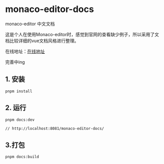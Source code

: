 # monaco-editor-docs
monaco-editor 中文文档

这是个人在使用Monaco-editor时，感觉到官网的查看缺少例子，所以采用了文档比较详细的vue文档风格进行整理。

在线地址：[在线地址](https://aydk-xcc.github.io/monaco-editor-docs/)

完善中ing

## 1. 安装

``` shell
pnpm install
```

## 2. 运行
``` shell
pnpm docs:dev

// http://localhost:8081/monaco-editor-docs/
```

## 3.打包

``` shell
pnpm docs:build
```
